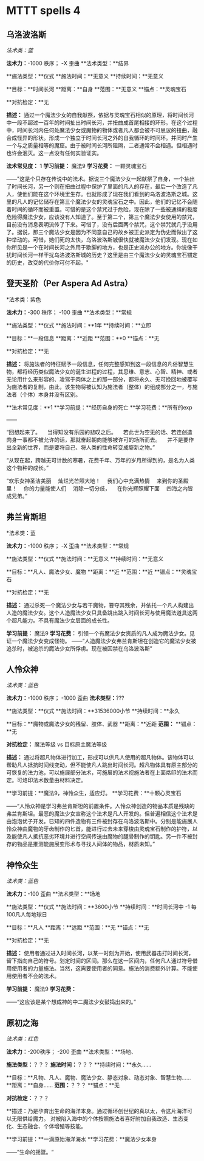 # MTTT spells 4





## 乌洛波洛斯

*法术类：蓝*


**法术力：**-1000 秩序； -X 歪曲
**法术类型：**结界

**施法类型：**仪式
**施法时间：**无意义
**持续时间：**无意义

**目标：**时间长河
**距离：**自身
**范围：**无意义
**锚点：**灵魂宝石

**对抗检定：**无

**描述：**
		通过一个魔法少女的自我献祭，依据与灵魂宝石相似的原理，将时间长河中一段不超过一百年的时间扯出时间长河，并扭曲成首尾相接的环形。在这个过程中，时间长河内任何处魔法少女或魔物的物体或者凡人都会被不可思议的扭曲，融合成怪异的形状。形成一个独立于时间长河之外的自我循环的时间环。并同时产生一个与之质量相等的魔窟。由于被时间长河所阻隔，二者通常不会相遇。但相遇时也许会泯灭。这一点没有任何实验证实。

**法术常见度：** 1
**学习前提：** 魔法9
**学习花费：** 一颗灵魂宝石

——"这是个只存在传说中的法术。据说三个魔法少女一起献祭了自身，一个抽出了时间长河，另一个则在扭曲过程中保护了里面的凡人的存在，最后一个改造了凡人，使他们能在这个环境里生存。也就形成了现在我们看到的乌洛波洛斯之城。这里的凡人的记忆储存在第三个魔法少女的灵魂宝石之中。因此，他们的记忆不会随着时间的循环而被重置。可惜的是这个禁咒过于危险，现在除了一些被通缉的极度危险得魔法少女，应该没有人知道了。至于第二个，第三个魔法少女使用的禁咒，目前没有消息表明流传了下来。可惜了，没有后面两个禁咒，这个禁咒就几乎没用了。据说，那三个魔法少女是因为不同意自己的故乡被正史派定为伪史而做出了这种举动的。可惜，她们死的太快，乌洛波洛斯城很快就被魔法少女们发现。现在如你所见是一个在时间长河之外用于歇脚的地方，也是正史派办公的地方。你说像干扰时间长河一样干扰乌洛波洛斯城的历史？这里是由三个魔法少女的灵魂宝石锚定的历史，改变的代价你可付不起。"





## 登天圣阶（Per Aspera Ad Astra）

*法术类：紫色


**法术力：**-300 秩序； -100 歪曲
**法术类型：**常规

**施法类型：**仪式
**施法时间：**1年
**持续时间：**立即

**目标：**一段信息
**距离：**近距
**范围：**0
**锚点：**无

**对抗检定：**无

**描述：**
将施法者的特征赋予一段信息，任何完整感知到这一段信息的凡俗智慧生物，都将经历类似魔法少女的诞生进程的过程，其思维、意志、心智、精神、或者无论用什么来形容的、凌驾于肉体之上的那一部分，都将永久、无可挽回地被覆写为施法者的复制，由此，该生物将被认知为施法者（整体）的组成部分之一，与施法者（个体）本身并没有区别。

**法术常见度：**1
**学习前提：**经历自身的死亡
**学习花费：**所有的exp

——

“回想起来了。
　当得知没有乐园的悲叹之后。
　若此世为空无的话、若连创造肉身一事都不被允许的话，那就奋起朝向能够被许可的场所而去。
　并不是要作出全新的世界，而是要将自己、将人类的性命转变成崭新之物。”

“从现在起，跨越无可计数的寒暑，花费千年、万年的岁月所得到的，是名为人类这个物种的成长。”

“欢乐女神圣洁美丽
　灿烂光芒照大地！
　我们心中充满热情
　来到你的圣殿里！
　你的力量能使人们
　消除一切分歧，
　在你光辉照耀下面
　四海之内皆成兄弟。”




## 弗兰肯斯坦

*法术类：蓝


**法术力：**-1000 秩序； -X 歪曲
**法术类型：**常规

**施法类型：**仪式
**施法时间：**无意义
**持续时间：**无意义

**目标：**凡人、魔法少女、魔物
**距离：**近
**范围：**近
**锚点：**灵魂宝石

**对抗检定：**无

**描述：**
		通过杀死一个魔法少女与若干魔物，篡夺其残余，并依托一个凡人构建出人造的魔法少女。这个人造魔法少女只具备跳出跳入时间长河与使用魔法道具这两个超凡能力。不具有魔法少女层面的成长性。


**学习前提：** 魔法9
**学习花费：** 引领一个有魔法少女资质的凡人成为魔法少女。见证一个魔法少女变成怪物。
——“人造魔法少女弗兰肯斯坦在创造它的魔法少女被追杀时，被追杀的魔法少女所俘虏。现在被囚禁在乌洛波洛斯”




## 人怜众神

*法术类：蓝色*


**法术力：**-1000 秩序； -1000 歪曲
**法术类型：**???

**施法类型：**仪式
**施法时间：**31536000小节
**持续时间：**永久

**目标：**魔物或魔法少女的残留、肢体、武器
**距离：**近距
**范围：**
**锚点：**无

**对抗检定：** 魔法等级 vs 目标原主魔法等级

**描述：**
		通过将超凡物体进行加工，形成可以供凡人使用的超凡物体。该物体可以帮助凡人抵抗时间线变动，但不能使凡人跳出时间长河。超凡物体具有原主部分的可恢复的法力池，可以施展部分法术，可施展的法术视施法者在上面烙印的法术而定。可烙印法术数量由材料决定。

**学习前提：**魔法9，神怜众生，适应灯。
**学习花费：**十颗心灵宝石

——“人怜众神是学习弗兰肯斯坦的前置条件。人怜众神创造的物品本质是残缺的弗兰肯斯坦。最恶的魔法少女宣称这个法术是凡人开发的。但普遍相信这个法术是由泡泡优子开发。已知的四件造物有三件被封存在乌洛波洛斯中。分别是能施展人怜众神由魔物的牙齿制作的匕首，能进行过去未来穿梭由灵魂宝石制作的护符，以及能使凡人抵抗恶劣环境并进行空间传送由魔物的腿骨制作的钥匙。另一件不被封存的物品是推测能施展变形术与寻找人间体的物品，材质未知。”





## 神怜众生

*法术类：蓝色*


**法术力：**-100 歪曲
**法术类型：**场地

**施法类型：**仪式
**施法时间：**3600小节
**持续时间：**时间长河中 -1 每100凡人每地球日

**目标：**凡人
**距离：**远距
**范围：**无
**锚点：**无

**对抗检定：**无

**描述：**
		使用者通过进入时间长河，以某一时刻为开始，使用武器击打时间长河，留下指向自己的符号。划定时间的区间。那么在这一区间内，任何凡人通过符号借用使用者的力量施法。当然，这需要使用者的同意。施法的消费额外计算。不能使用使用者不会的法术。
		

**学习前提：** 魔法9
**学习花费：**

——“这应该是某个想成神的中二魔法少女鼓捣出来的。”



## 原初之海

*法术类：红色*


**法术力：**-200秩序； -200 歪曲
**法术类型：**场地、

**施法类型：**？？？
**施法时间：**？？？
**持续时间：**永久……

**目标：**凡物、凡人、魔物、魔法少女、静态对象、动态对象、智慧生物……
**距离：**自身……
**范围：**？？？
**锚点：**无

**对抗检定：**？？？

**描述：乃是孕育出生命的海洋本身。通过循环创世纪的真以太，令这片海洋可以无限供给魔力。
对被陷入海中的个体按照施法者喜好附加自我改造、生态变化、生态融合、个体增殖等技能。


**学习前提：**一滴原始海洋海水
**学习花费：**魔法少女本身

——”生命的摇篮。“





